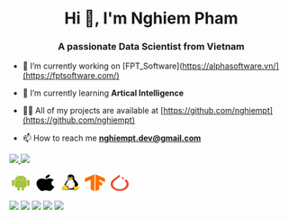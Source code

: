 <h1 align="center">Hi 👋, I'm Nghiem Pham</h1>
<h3 align="center">A passionate Data Scientist from Vietnam</h3>

- 🔭 I’m currently working on [FPT_Software](https://alphasoftware.vn/](https://fptsoftware.com/)

- 🌱 I’m currently learning **Artical Intelligence**
- 👨‍💻 All of my projects are available at [https://github.com/nghiempt](https://github.com/nghiempt)
- 📫 How to reach me **nghiempt.dev@gmail.com**

<div align="left">
  <a href="https://github.com/nghiempt">
    <img height="150em" src="https://github-readme-stats.vercel.app/api?username=nghiempt&count_private=true&include_all_commits=true&show_icons=true&theme=dracula&hide_border=false&show_owner=true"/>
    <img height="150em" src="https://github-readme-stats.vercel.app/api/top-langs/?username=nghiempt&theme=dracula&hide_border=false&&layout=compact"/>
  </a>
</div>

<div align="left" valign="top"><br>
  <img align="center" alt="Js" height="30" width="40" src="https://raw.githubusercontent.com/devicons/devicon/master/icons/android/android-original.svg">
  <img align="center" alt="React" height="30" width="40" src="https://raw.githubusercontent.com/devicons/devicon/master/icons/apple/apple-original.svg">
  <img align="center" alt="linux" height="30" width="40" src="https://raw.githubusercontent.com/devicons/devicon/master/icons/linux/linux-original.svg">
  <img align="center" alt="linux" height="30" width="40" src="https://raw.githubusercontent.com/devicons/devicon/master/icons/tensorflow/tensorflow-original.svg">
  <img align="center" alt="linux" height="30" width="40" src="https://raw.githubusercontent.com/devicons/devicon/master/icons/pytorch/pytorch-original.svg">
</div><br>

<div align="left">
  <a href="https://www.facebook.com/nghiempt.dev" target="_blank"><img src="https://img.shields.io/badge/Facebook-4267b2?style=for-the-badge&logo=facebook&logoColor=white" target="_blank"></a>
  <a href="https://www.instagram.com/nghiempt.dev/" target="_blank"><img src="https://img.shields.io/badge/-Instagram-E95950?style=for-the-badge&logo=instagram&logoColor=white" target="_blank"></a>
  <a href="https://twitter.com/nghiempt_dev" target="_blank"><img src="https://img.shields.io/badge/-Twitter-1DA1F2?style=for-the-badge&logo=twitter&logoColor=white" target="_blank"></a>
  <a href="#"><img src="https://img.shields.io/badge/-Gmail-F6F7F9?style=for-the-badge&logo=gmail&logoColor=EA4335" target="_blank"></a>
  <a href="https://www.linkedin.com/in/nghiempt/" target="_blank"><img src="https://img.shields.io/badge/-LinkedIn-00A0DC?style=for-the-badge&logo=linkedin&logoColor=white" target="_blank"></a> 
</div>
